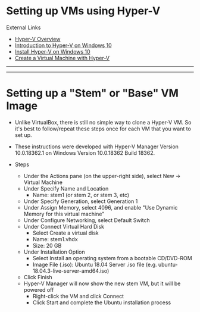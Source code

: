 # Setting up VMs using Hyper-V

External Links
* [Hyper-V Overview ](https://docs.microsoft.com/en-us/virtualization/hyper-v-on-windows/)
* [Introduction to Hyper-V on Windows 10](https://docs.microsoft.com/en-us/virtualization/hyper-v-on-windows/about/)
* [Install Hyper-V on Windows 10](https://docs.microsoft.com/en-us/virtualization/hyper-v-on-windows/quick-start/enable-hyper-v)
* [Create a Virtual Machine with Hyper-V](https://docs.microsoft.com/en-us/virtualization/hyper-v-on-windows/quick-start/quick-create-virtual-machine)

- - - 
- - - 

# Setting up a "Stem" or "Base" VM Image

* Unlike VirtualBox, there is still no simple way to clone a Hyper-V VM. So it's best to follow/repeat these steps once for each VM that you want to set up.

* These instructions were developed with Hyper-V Manager Version 10.0.18362.1 on Windows Version 10.0.18362 Build 18362.

* Steps
  * Under the Actions pane (on the upper-right side), select New -> Virtual Machine
  * Under Specify Name and Location
    * Name: stem1 (or stem 2, or stem 3, etc)
  * Under Specify Generation, select Generation 1
  * Under Assign Memory, select 4096, and enable "Use Dynamic Memory for this virtual machine"
  * Under Configure Networking, select Default Switch
  * Under Connect Virtual Hard Disk
    * Select Create a virtual disk
    * Name: stem1.vhdx
    * Size: 20 GB
  * Under Installation Option
    * Select Install an operating system from a bootable CD/DVD-ROM
    * Image File (.iso): Ubuntu 18.04 Server .iso file (e.g. ubuntu-18.04.3-live-server-amd64.iso)
  * Click Finish
  * Hyper-V Manager will now show the new stem VM, but it will be powered off
    * Right-click the VM and click Connect
    * Click Start and complete the Ubuntu installation process
    

